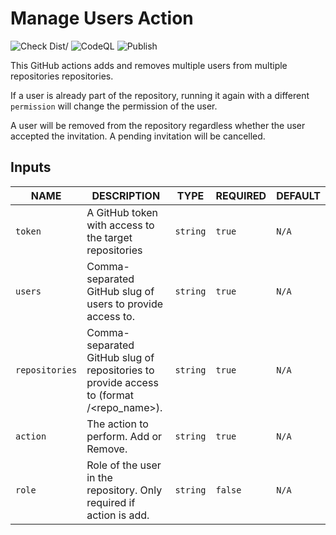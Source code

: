 # Manage Users Action

![Check Dist/](https://github.com/gateixeira-demos/manage-users-action/workflows/check-dist/badge.svg)
![CodeQL](https://github.com/gateixeira-demos/manage-users-action/workflows/codeql-analysis/badge.svg)
![Publish](https://github.com/gateixeira-demos/manage-users-action/workflows/Publish/badge.svg)

This GitHub actions adds and removes multiple users from multiple repositories repositories.

If a user is already part of the repository, running it again with a different `permission` will change the permission of the user.

A user will be removed from the repository regardless whether the user accepted the invitation. A pending invitation will be cancelled.

## Inputs

| NAME           | DESCRIPTION                                                                                    | TYPE     | REQUIRED | DEFAULT |
| -------------- | ---------------------------------------------------------------------------------------------- | -------- | -------- | ------- |
| `token`        | A GitHub token with access to the target repositories                                          | `string` | `true`   | `N/A`   |
| `users`        | Comma-separated GitHub slug of users to provide access to.                                     | `string` | `true`   | `N/A`   |
| `repositories` | Comma-separated GitHub slug of repositories to provide access to (format <owner>/<repo_name>). | `string` | `true`   | `N/A`   |
| `action`       | The action to perform. Add or Remove.                                                          | `string` | `true`   | `N/A`   |
| `role`         | Role of the user in the repository. Only required if action is add.                            | `string` | `false`  | `N/A`   |
